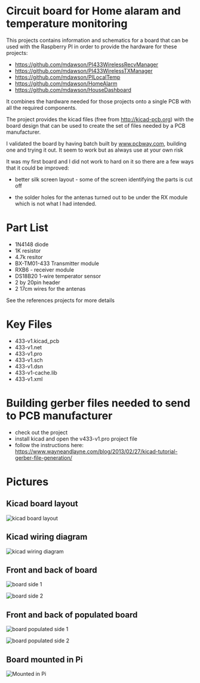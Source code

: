 # Circuit board for Home alaram and temperature monitoring

This projects contains information and schematics for a board that
can be used with the Raspberry PI in order to provide the hardware for these
projects:

+ https://github.com/mdawson/PI433WirelessRecvManager
+ https://github.com/mdawson/PI433WirelessTXManager
+ https://github.com/mdawson/PILocalTemp
+ https://github.com/mdawson/HomeAlarm 
+ https://github.com/mdawson/HouseDashboard

It combines the hardware needed for those projects onto a single
PCB with all the required components.

The project provides the kicad files (free from http://kicad-pcb.org) with the
board design that can be used to create the set of files needed
by a PCB manufacturer.

I validated the board by having batch built by www.pcbway.com, building one
and trying it out.  It seem to work but as always use at your own risk

It was my first board and I did not work to hard on it so there are a
few ways that it could be improved:

+ better silk screen layout - some of the screen identifying the parts is cut off

+ the solder holes for the antenas turned out to be under the RX module which
  is not what I had intended.

# Part List 

+ 1N4148 diode
+ 1K resistor
+ 4.7k resitor
+ BX-TM01-433 Transmitter module
+ RXB6 - receiver module
+ DS18B20 1-wire temperator sensor
+ 2 by 20pin header
+ 2 17cm wires for the antenas

See the references projects for more details 

# Key Files

+ 433-v1.kicad_pcb
+ 433-v1.net
+ 433-v1.pro
+ 433-v1.sch
+ 433-v1.dsn
+ 433-v1-cache.lib
+ 433-v1.xml

# Building gerber files needed to send to PCB manufacturer

+ check out the project
+ install kicad and open the v433-v1.pro project file
+ follow the instructions here: https://www.wayneandlayne.com/blog/2013/02/27/kicad-tutorial-gerber-file-generation/

# Pictures

## Kicad board layout
![kicad board layout](pictures/layout.jpg?raw=true)


## Kicad wiring diagram 
![kicad wiring diagram](pictures/wiring.jpg?raw=true)

## Front and back of board
![board side 1](pictures/side1.jpg?raw=true)

![board side 2](pictures/side2.jpg?raw=true)

## Front and back of populated board
![board populated side 1](pictures/pop-side1.jpg?raw=true)

![board populated side 2](pictures/pop-side2.jpg?raw=true)

## Board mounted in Pi
![Mounted in Pi](pictures/mounted.jpg?raw=true)

